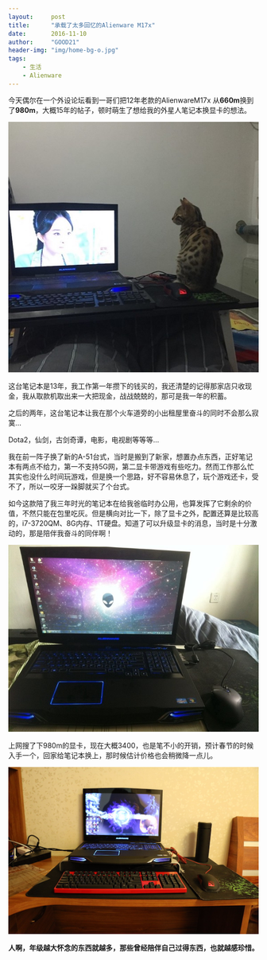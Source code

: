 ```yaml
---
layout:     post
title:      "承载了太多回忆的Alienware M17x"
date:       2016-11-10
author:     "GOOD21"
header-img: "img/home-bg-o.jpg"
tags:
    - 生活
    - Alienware
---
```


今天偶尔在一个外设论坛看到一哥们把12年老款的AlienwareM17x 从**660m**换到了**980m**，大概15年的帖子，顿时萌生了想给我的外星人笔记本换显卡的想法。

![a1](/img/in-post/alienware-m17x/a1.jpeg)

这台笔记本是13年，我工作第一年攒下的钱买的，我还清楚的记得那家店只收现金，我从取款机取出来一大把现金，战战兢兢的，那可是我一年的积蓄。

之后的两年，这台笔记本让我在那个火车道旁的小出租屋里奋斗的同时不会那么寂寞...

Dota2，仙剑，古剑奇谭，电影，电视剧等等等...

我在前一阵子换了新的A-51台式，当时是搬到了新家，想置办点东西，正好笔记本有两点不给力，第一不支持5G网，第二显卡带游戏有些吃力。然而工作那么忙其实也没什么时间玩游戏，但是换一个思路，好不容易休息了，玩个游戏还卡，受不了，所以一咬牙一跺脚就买了个台式。

如今这款陪了我三年时光的笔记本在给我爸临时办公用，也算发挥了它剩余的价值，不然只能在包里吃灰。但是横向对比一下，除了显卡之外，配置还算是比较高的，i7-3720QM、8G内存、1T硬盘。知道了可以升级显卡的消息，当时是十分激动的，那是陪伴我奋斗的同伴啊！

![a2](/img/in-post/alienware-m17x/a2.png)

上网搜了下980m的显卡，现在大概3400，也是笔不小的开销，预计春节的时候入手一个，回家给笔记本换上，那时候估计价格也会稍微降一点儿。

![a3](/img/in-post/alienware-m17x/a3.png)

**人啊，年级越大怀念的东西就越多，那些曾经陪伴自己过得东西，也就越感珍惜。**

